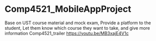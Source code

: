 # Comp4521_MobileAppProject
Base on UST course material and mock exam, Provide a platform to the student, Let them know which course they want to take, and give more information
Comp4521_trailer https://youtu.be/MB3xajE4V1c

